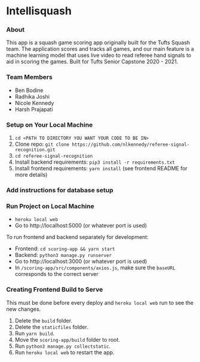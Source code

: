# Intellisquash

### About
This app is a squash game scoring app originally built for the Tufts Squash team. The application scores and tracks all games, and our main feature is a machine learning model that uses live video to read referee hand signals to aid in scoring the games. Built for Tufts Senior Capstone 2020 - 2021. 

### Team Members
* Ben Bodine
* Radhika Joshi
* Nicole Kennedy
* Harsh Prajapati

### Setup on Your Local Machine
1. `cd <PATH TO DIRECTORY YOU WANT YOUR CODE TO BE IN>`
1. Clone repo: `git clone https://github.com/nlkennedy/referee-signal-recognition.git`
2. `cd referee-signal-recognition`
3. Install backend requirements: `pip3 install -r requirements.txt`
4. Install frontend requirements: `yarn install` (see frontend README for more details)

### Add instructions for database setup

### Run Project on Local Machine
* `heroku local web`
* Go to http://localhost:5000 (or whatever port is used)

To run frontend and backend separately for development:
* Frontend: `cd scoring-app && yarn start`
* Backend: `python3 manage.py runserver`
* Go to http://localhost:3000 (or whatever port is used)
* In `/scoring-app/src/components/axios.js`, make sure the `baseURL` corresponds to the correct server

### Creating Frontend Build to Serve
This must be done before every deploy and `heroku local web` run to see the new changes. 
1. Delete the `build` folder. 
2. Delete the `staticfiles` folder. 
3. Run `yarn build`. 
4. Move the `scoring-app/build` folder to root. 
5. Run `python3 manage.py collectstatic`. 
6. Run `heroku local web` to restart the app. 